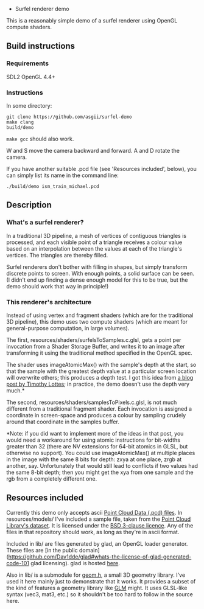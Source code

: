 * Surfel renderer demo

This is a reasonably simple demo of a surfel renderer using OpenGL compute shaders.

## Build instructions

### Requirements

SDL2
OpenGL 4.4+

### Instructions

In some directory:
```
git clone https://github.com/asgii/surfel-demo
make clang
build/demo
```
`make gcc` should also work.

W and S move the camera backward and forward. A and D rotate the camera.

If you have another suitable .pcd file (see 'Resources included', below), you can simply list its name in the command line:
```
./build/demo ism_train_michael.pcd
```

## Description

### What's a surfel renderer?

In a traditional 3D pipeline, a mesh of vertices of contiguous triangles is processed, and each visible point of a triangle receives a colour value based on an interpolation between the values at each of the triangle's vertices. The triangles are thereby filled.

Surfel renderers don't bother with filling in shapes, but simply transform discrete points to screen. With enough points, a solid surface can be seen. (I didn't end up finding a dense enough model for this to be true, but the demo should work that way in principle!)

### This renderer's architecture

Instead of using vertex and fragment shaders (which are for the traditional 3D pipeline), this demo uses two compute shaders (which are meant for general-purpose computation, in large volumes).

The first, resources/shaders/surfelsToSamples.c.glsl, gets a point per invocation from a Shader Storage Buffer, and writes it to an image after transforming it using the traditional method specified in the OpenGL spec.

The shader uses imageAtomicMax() with the sample's depth at the start, so that the sample with the greatest depth value at a particular screen location will overwrite others; this produces a depth test. I got this idea from [a blog post by Timothy Lottes](https://timothylottes.github.io/20161121.html); in practice, the demo doesn't use the depth very much.*

The second, resources/shaders/samplesToPixels.c.glsl, is not much different from a traditional fragment shader. Each invocation is assigned a coordinate in screen-space and produces a colour by sampling crudely around that coordinate in the samples buffer.

*Note: if you did want to implement more of the ideas in that post, you would need a workaround for using atomic instructions for bit-widths greater than 32 (there are NV extensions for 64-bit atomics in GLSL, but otherwise no support).
You could use imageAtomicMax() at multiple places in the image with the same 8 bits for depth: zxya at one place, zrgb at another, say. Unfortunately that would still lead to conflicts if two values had the same 8-bit depth; then you might get the xya from one sample and the rgb from a completely different one.

## Resources included

Currently this demo only accepts ascii [Point Cloud Data (.pcd) files](http://pointclouds.org/documentation/tutorials/pcd_file_format.php). In resources/models/ I've included a sample file, taken from the [Point Cloud Library's dataset](https://github.com/PointCloudLibrary/data/tree/master/tutorials). It is licensed under the [BSD 3-clause licence](https://github.com/PointCloudLibrary/data/blob/master/LICENSE). Any of the files in that repository should work, as long as they're in ascii format.

Included in lib/ are files generated by glad, an OpenGL loader generator. These files are [in the public domain](https://github.com/Dav1dde/glad#whats-the-license-of-glad-generated-code-101 glad licensing). glad is hosted [here](https://github.com/Dav1dde/glad).

Also in lib/ is a submodule for [geom.h](https://github.com/asgii/geom.h), a small 3D geometry library. I've used it here mainly just to demonstrate that it works. It provides a subset of the kind of features a geometry library like [GLM](https://github.com/g-truc/glm) might. It uses GLSL-like syntax (vec3, mat3, etc.) so it shouldn't be too hard to follow in the source here.